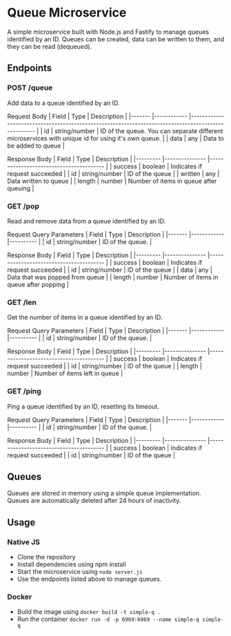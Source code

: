 # Queue Microservice
A simple microservice built with Node.js and Fastify to manage queues identified by an ID. Queues can be created, data can be written to them, and they can be read (dequeued).

## Endpoints
### POST /queue
Add data to a queue identified by an ID.

Request Body
| Field 	| Type       	| Description                                                                                        	|
|-------	|------------	|----------------------------------------------------------------------------------------------------	|
| id    	| string/number 	| ID of the queue. You can separate different microservices with unique id for using it's own queue. 	|
| data  	| any        	| Data to be added to queue                                                                          	|

Response Body
| Field   	| Type          	| Description                            	|
|---------	|---------------	|----------------------------------------	|
| success 	| boolean       	| Indicates if request succeeded         	|
| id      	| string/number 	| ID of the queue                        	|
| written 	| any           	| Data written to queue                  	|
| length  	| number        	| Number of items in queue after queuing 	|


### GET /pop
Read and remove data from a queue identified by an ID.

Request Query Parameters
| Field 	| Type       	| Description                                                                                        	|
|-------	|------------	|----------	|
| id    	| string/number 	| ID of the queue. 	|

Response Body
| Field   	| Type          	| Description                            	|
|---------	|---------------	|----------------------------------------	|
| success 	| boolean       	| Indicates if request succeeded         	|
| id      	| string/number 	| ID of the queue                        	|
| data 	    | any           	| Data that was popped from queue         	|
| length  	| number        	| Number of items in queue after popping 	|


### GET /len
Get the number of items in a queue identified by an ID.

Request Query Parameters
| Field 	| Type       	| Description                                                                                        	|
|-------	|------------	|----------	|
| id    	| string/number 	| ID of the queue. 	|

Response Body
| Field   	| Type          	| Description                            	|
|---------	|---------------	|----------------------------------------	|
| success 	| boolean       	| Indicates if request succeeded         	|
| id      	| string/number 	| ID of the queue                        	|
| length  	| number        	| Number of items left in queue          	|


### GET /ping
Ping a queue identified by an ID, resetting its timeout.

Request Query Parameters
| Field 	| Type       	| Description                                                                                        	|
|-------	|------------	|----------	|
| id    	| string/number 	| ID of the queue. 	|

Response Body
| Field   	| Type          	| Description                            	|
|---------	|---------------	|----------------------------------------	|
| success 	| boolean       	| Indicates if request succeeded         	|
| id      	| string/number 	| ID of the queue                        	|


## Queues
Queues are stored in memory using a simple queue implementation. Queues are automatically deleted after 24 hours of inactivity.

## Usage
### Native JS
- Clone the repository
- Install dependencies using npm install
- Start the microservice using `node server.js`
- Use the endpoints listed above to manage queues.

### Docker
- Build the image using `docker build -t simple-q .`
- Run the container `docker run -d -p 6969:6969 --name simple-q simple-q`